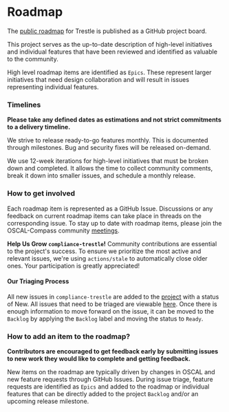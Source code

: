 # Roadmap

The [public roadmap](https://github.com/orgs/oscal-compass/projects/2) for Trestle is published as a GitHub project board.

This project serves as the up-to-date description of high-level initiatives and individual features that have been reviewed and identified as valuable to the community.

High level roadmap items are identified as `Epics`. These represent larger initiatives that need design collaboration and will result in issues representing individual features.

### Timelines

**Please take any defined dates as estimations and not strict commitments to a delivery timeline.**

We strive to release ready-to-go features monthly. This is documented through milestones. Bug and security fixes will be released on-demand.

We use 12-week iterations for high-level initiatives that must be broken down and completed. It allows the time to collect community comments, break it down into smaller issues, and schedule a monthly release.

### How to get involved

Each roadmap item is represented as a GitHub Issue. Discussions or any feedback on current roadmap items can take place in threads on the corresponding issue. To stay up to date with roadmap items, please join the OSCAL-Compass community [meetings](https://github.com/oscal-compass/community).

**Help Us Grow `compliance-trestle`!** Community contributions are essential to the project's success. To ensure we prioritize the most active and relevant issues, we're using `actions/stale` to automatically close older ones. Your participation is greatly appreciated!

#### Our Triaging Process

All new issues in `compliance-trestle` are added to the [project](https://github.com/orgs/oscal-compass/projects/2) with a status of New. All issues that need to be triaged are viewable [here](https://github.com/orgs/oscal-compass/projects/2/views/8). Once there is enough information to move forward on the issue, it can be moved to the `Backlog` by applying the `Backlog` label and moving the status to `Ready`.

### How to add an item to the roadmap?

**Contributors are encouraged to get feedback early by submitting issues to new work they would like to complete and getting feedback.**

New items on the roadmap are typically driven by changes in OSCAL and new feature requests through GitHub Issues.
During issue triage, feature requests are identified as `Epics` and added to the roadmap or individual features that can be directly added to the project `Backlog` and/or an upcoming release milestone.
